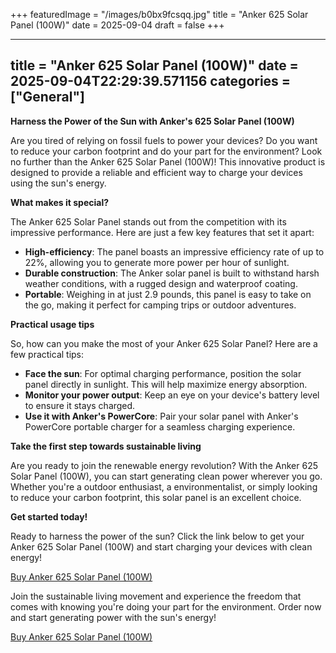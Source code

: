 +++
featuredImage = "/images/b0bx9fcsqq.jpg"
title = "Anker 625 Solar Panel (100W)"
date = 2025-09-04
draft = false
+++

---
title = "Anker 625 Solar Panel (100W)"
date = 2025-09-04T22:29:39.571156
categories = ["General"]
---
**Harness the Power of the Sun with Anker's 625 Solar Panel (100W)**

Are you tired of relying on fossil fuels to power your devices? Do you want to reduce your carbon footprint and do your part for the environment? Look no further than the Anker 625 Solar Panel (100W)! This innovative product is designed to provide a reliable and efficient way to charge your devices using the sun's energy.

**What makes it special?**

The Anker 625 Solar Panel stands out from the competition with its impressive performance. Here are just a few key features that set it apart:

* **High-efficiency**: The panel boasts an impressive efficiency rate of up to 22%, allowing you to generate more power per hour of sunlight.
* **Durable construction**: The Anker solar panel is built to withstand harsh weather conditions, with a rugged design and waterproof coating.
* **Portable**: Weighing in at just 2.9 pounds, this panel is easy to take on the go, making it perfect for camping trips or outdoor adventures.

**Practical usage tips**

So, how can you make the most of your Anker 625 Solar Panel? Here are a few practical tips:

* **Face the sun**: For optimal charging performance, position the solar panel directly in sunlight. This will help maximize energy absorption.
* **Monitor your power output**: Keep an eye on your device's battery level to ensure it stays charged.
* **Use it with Anker's PowerCore**: Pair your solar panel with Anker's PowerCore portable charger for a seamless charging experience.

**Take the first step towards sustainable living**

Are you ready to join the renewable energy revolution? With the Anker 625 Solar Panel (100W), you can start generating clean power wherever you go. Whether you're a outdoor enthusiast, a environmentalist, or simply looking to reduce your carbon footprint, this solar panel is an excellent choice.

**Get started today!**

Ready to harness the power of the sun? Click the link below to get your Anker 625 Solar Panel (100W) and start charging your devices with clean energy!

[Buy Anker 625 Solar Panel (100W)](https://www.amazon.com/dp/B0BX9FCSQQ)

Join the sustainable living movement and experience the freedom that comes with knowing you're doing your part for the environment. Order now and start generating power with the sun's energy!

[Buy Anker 625 Solar Panel (100W)](https://www.amazon.com/dp/B0BX9FCSQQ)
